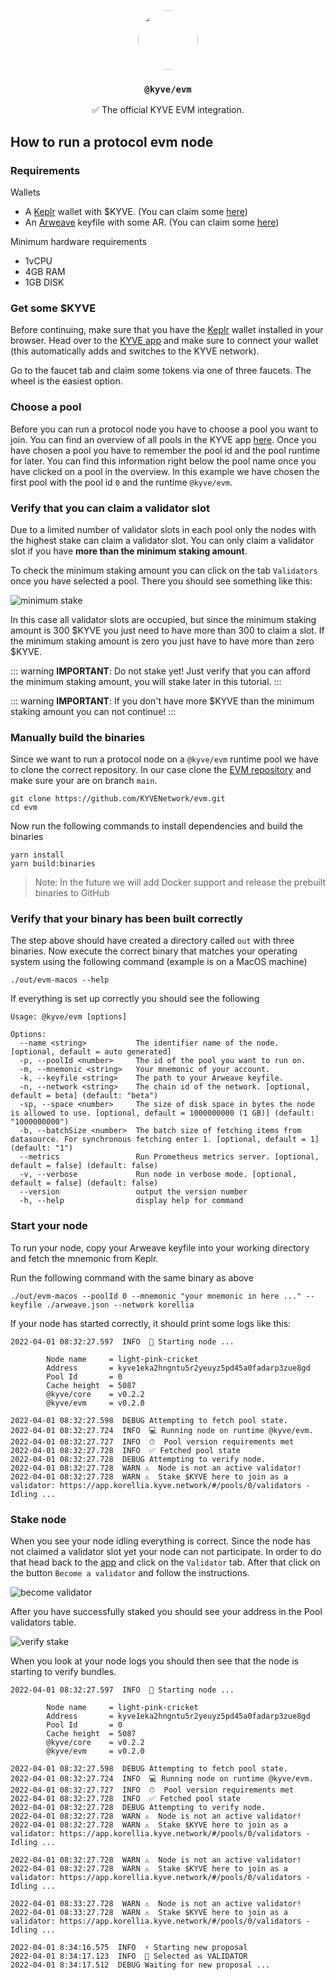 <p align="center">
  <a href="https://kyve.network">
    <img src="https://user-images.githubusercontent.com/62398724/137493477-63868209-a19b-4efa-9413-f06d41197d6d.png" style="border-radius: 50%" height="96">
  </a>
  <h3 align="center"><code>@kyve/evm</code></h3>
  <p align="center">✅ The official KYVE EVM integration.</p>
</p>

## How to run a protocol evm node

### Requirements

Wallets

- A [Keplr](https://keplr.app) wallet with $KYVE. (You can claim some [here](https://app.kyve.network/faucet))
- An [Arweave](https://arweave.org/) keyfile with some AR. (You can claim some [here](https://faucet.arweave.net/))

Minimum hardware requirements

- 1vCPU
- 4GB RAM
- 1GB DISK

### Get some $KYVE

Before continuing, make sure that you have the [Keplr](https://keplr.app) wallet installed in your browser. Head over to the [KYVE app](https://app.kyve.network) and make sure to connect your wallet (this automatically adds and switches to the KYVE network).

Go to the faucet tab and claim some tokens via one of three faucets. The wheel is the easiest option.

### Choose a pool

Before you can run a protocol node you have to choose a pool you want to join. You can find an overview of all pools
in the KYVE app [here](https://app.kyve.network/). Once you have chosen a pool you have to remember the pool id and the
pool runtime for later. You can find this information right below the pool name once you have clicked on a pool in the overview. In this example we have chosen the first pool with the pool id `0` and the runtime `@kyve/evm`.

### Verify that you can claim a validator slot

Due to a limited number of validator slots in each pool only the nodes with the highest stake can claim
a validator slot. You can only claim a validator slot if you have **more than the minimum staking amount**.

To check the minimum staking amount you can click on the tab `Validators` once you have selected a pool. There you should see something like this:

![minimum stake](/minimum_stake.png)

In this case all validator slots are occupied, but since the minimum staking amount is 300 $KYVE you just need to have more than 300 to claim a slot. If the minimum staking amount is zero you just have to have more than zero $KYVE.

::: warning
**IMPORTANT**: Do not stake yet! Just verify that you can afford the minimum staking amount, you will stake later in this tutorial.
:::

::: warning
**IMPORTANT**: If you don't have more $KYVE than the minimum staking amount you can not continue!
:::

### Manually build the binaries

Since we want to run a protocol node on a `@kyve/evm` runtime pool we have to clone the correct repository. In our
case clone the [EVM repository](https://github.com/KYVENetwork/evm) and make sure your are on branch `main`.

```
git clone https://github.com/KYVENetwork/evm.git
cd evm
```

Now run the following commands to install dependencies and build the binaries

```
yarn install
yarn build:binaries
```

> Note: In the future we will add Docker support and release the prebuilt binaries to GitHub

### Verify that your binary has been built correctly

The step above should have created a directory called `out` with three binaries. Now execute the correct binary that matches your operating system using the following command (example is on a MacOS machine)

```
./out/evm-macos --help
```

If everything is set up correctly you should see the following

```
Usage: @kyve/evm [options]

Options:
  --name <string>           The identifier name of the node. [optional, default = auto generated]
  -p, --poolId <number>     The id of the pool you want to run on.
  -m, --mnemonic <string>   Your mnemonic of your account.
  -k, --keyfile <string>    The path to your Arweave keyfile.
  -n, --network <string>    The chain id of the network. [optional, default = beta] (default: "beta")
  -sp, --space <number>     The size of disk space in bytes the node is allowed to use. [optional, default = 1000000000 (1 GB)] (default: "1000000000")
  -b, --batchSize <number>  The batch size of fetching items from datasource. For synchronous fetching enter 1. [optional, default = 1] (default: "1")
  --metrics                 Run Prometheus metrics server. [optional, default = false] (default: false)
  -v, --verbose             Run node in verbose mode. [optional, default = false] (default: false)
  --version                 output the version number
  -h, --help                display help for command
```

### Start your node

To run your node, copy your Arweave keyfile into your working directory and fetch the mnemonic from Keplr.

Run the following command with the same binary as above

```
./out/evm-macos --poolId 0 --mnemonic "your mnemonic in here ..." --keyfile ./arweave.json --network korellia
```

If your node has started correctly, it should print some logs like this:

```
2022-04-01 08:32:27.597  INFO  🚀 Starting node ...

        Node name     = light-pink-cricket
        Address       = kyve1eka2hngntu5r2yeuyz5pd45a0fadarp3zue8gd
        Pool Id       = 0
        Cache height  = 5087
        @kyve/core    = v0.2.2
        @kyve/evm     = v0.2.0

2022-04-01 08:32:27.598  DEBUG Attempting to fetch pool state.
2022-04-01 08:32:27.724  INFO  💻 Running node on runtime @kyve/evm.
2022-04-01 08:32:27.727  INFO  ⏱  Pool version requirements met
2022-04-01 08:32:27.728  INFO  ✅ Fetched pool state
2022-04-01 08:32:27.728  DEBUG Attempting to verify node.
2022-04-01 08:32:27.728  WARN ⚠️  Node is not an active validator!
2022-04-01 08:32:27.728  WARN ⚠️  Stake $KYVE here to join as a validator: https://app.korellia.kyve.network/#/pools/0/validators - Idling ...
```

### Stake node

When you see your node idling everything is correct. Since the node has not claimed a validator slot yet your node
can not participate. In order to do that head back to the [app](https://app.kyve.network) and click on the `Validator` tab.
After that click on the button `Become a validator` and follow the instructions.

![become validator](/become_validator.png)

After you have successfully staked you should see your address in the Pool validators table.

![verify stake](/verify_stake.png)

When you look at your node logs you should then see that the node is starting to verify bundles.

```
2022-04-01 08:32:27.597  INFO  🚀 Starting node ...

        Node name     = light-pink-cricket
        Address       = kyve1eka2hngntu5r2yeuyz5pd45a0fadarp3zue8gd
        Pool Id       = 0
        Cache height  = 5087
        @kyve/core    = v0.2.2
        @kyve/evm     = v0.2.0

2022-04-01 08:32:27.598  DEBUG Attempting to fetch pool state.
2022-04-01 08:32:27.724  INFO  💻 Running node on runtime @kyve/evm.
2022-04-01 08:32:27.727  INFO  ⏱  Pool version requirements met
2022-04-01 08:32:27.728  INFO  ✅ Fetched pool state
2022-04-01 08:32:27.728  DEBUG Attempting to verify node.
2022-04-01 08:32:27.728  WARN ⚠️  Node is not an active validator!
2022-04-01 08:32:27.728  WARN ⚠️  Stake $KYVE here to join as a validator: https://app.korellia.kyve.network/#/pools/0/validators - Idling ...

2022-04-01 08:32:27.728  WARN ⚠️  Node is not an active validator!
2022-04-01 08:32:27.728  WARN ⚠️  Stake $KYVE here to join as a validator: https://app.korellia.kyve.network/#/pools/0/validators - Idling ...

2022-04-01 08:33:27.728  WARN ⚠️  Node is not an active validator!
2022-04-01 08:33:27.728  WARN ⚠️  Stake $KYVE here to join as a validator: https://app.korellia.kyve.network/#/pools/0/validators - Idling ...

2022-04-01 8:34:16.575  INFO  ⚡️ Starting new proposal
2022-04-01 8:34:17.123  INFO  🧐 Selected as VALIDATOR
2022-04-01 8:34:17.512  DEBUG Waiting for new proposal ...
```
